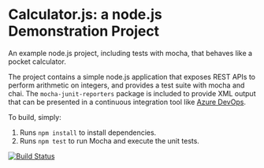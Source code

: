 Calculator.js: a node.js Demonstration Project
==============================================
An example node.js project, including tests with mocha, that behaves like
a pocket calculator.

The project contains a simple node.js application that exposes REST APIs
to perform arithmetic on integers, and provides a test suite with mocha
and chai.  The `mocha-junit-reporters` package is included to provide XML
output that can be presented in a continuous integration tool like
[Azure DevOps](https://azure.com/devops).

To build, simply:

1. Runs `npm install` to install dependencies.
2. Runs `npm test` to run Mocha and execute the unit tests.

[![Build Status](https://dev.azure.com/linshinyi/Configuring%20Agent%20Pools%20and%20Understanding%20Pipeline%20Styles/_apis/build/status/linshinyi1973.calculator?branchName=master)](https://dev.azure.com/linshinyi/Configuring%20Agent%20Pools%20and%20Understanding%20Pipeline%20Styles/_build/latest?definitionId=4&branchName=master)
